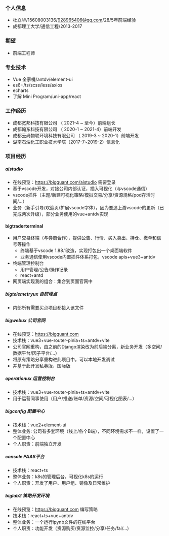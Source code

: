 ### 个人信息
- 杜立华/15608003136/928965406@qq.com/28/5年前端经验
- 成都理工大学/通信工程/2013-2017
### 期望
- 前端工程师
### 专业技术
- Vue 全家桶/antdv/element-ui
- es6+/ts/scss/less/axios
- echarts
- 了解 Mini Program/uni-app/react
### 工作经历
- 成都宽邦科技有限公司 （ 2021-4 ~ 至今）前端组长
- 成都翰东科技有限公司 （ 2020-1 ~ 2021-4）前端开发
- 成都云尚物联环境科技有限公司 （ 2019-3 ~ 2020-1）前端开发
- 湖南石油化工职业技术学院（2017-7~2019-2）信息化
### 项目经历
##### aistudio 
- 在线预览：https://bigquant.com/aistudio  需要登录
- 基于vscode开发，对接公司内部认证，插入可视化（与vscode通信）
- vscode插件（主题/新建可视化策略/模拟交易/分享/资源规格/pod存活时间/...）
- 业务（新手引导/欢迎页/扩展vscode字体），因为要追上游vscode的更新（已完成两次升级），部分业务使用的vue+antdv实现
#### bigtraderterminal
- 用户交易终端（与券商合作），提供公告、行情、买入卖出、持仓、撤单和信号等操作
  - 终端基于vscode 1.88.1改造，实现打包出一个桌面端软件
  - 业务通信使用vscode内置插件体系打包，vscode apis+vue3+antdv
- 终端管理控制台
  - 用户管理/公告/操作记录
  - react+antd
- 网页端实现我的组合：集合到页面官网中
##### bigtelemetryux 自研埋点
- 内部所有需要买点项目都接入该文件
##### bigwebux 公司官网
- 在线预览：https://bigquant.com
- 技术栈：vue3+vue-router-pinia+ts+antdv+vite
- 公司官网重构，由之前的Django渲染改为前后端分离，新业务开发（多空间/数据平台/因子平台/...）
- 将原有策略分享重构进此项目中，可以本地开发调试
- 并基于此开发私募版、国际版
##### operationux 运营控制台
- 技术栈：vue3+vue-router-pinia+ts+antdv+vite
- 用于运营同事使用（用户/推送/账单/资源/空间/可视化图表/...）
##### bigconfig 配置中心
- 技术栈：vue2+element-ui
- 整体业务: 公司有多套环境（线上/各个B端），不同环境需求不一样，设置了一个配置中心
- 个人职责：前端独立开发
##### console PAAS平台
- 技术栈：react+ts
- 整体业务：k8s的管理后台，可视化k8s的运行
- 个人职责：开发了用户、用户组、镜像及日常维护
##### biglab2 策略开发环境
- 在线预览：https://bigquant.com  编写策略
- 技术栈：react+ts+vue+antdv
- 整体业务：一个运行ipynb文件的在线平台
- 个人职责：功能开发（资源购买/资源监控/分享/任务/fai/...）
